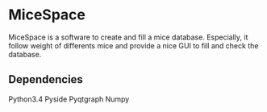 # MiceSpace

MiceSpace is a software to create and fill a mice database. Especially, it follow weight of differents mice and provide a nice GUI to fill and check the database.

## Dependencies
Python3.4
Pyside
Pyqtgraph
Numpy
